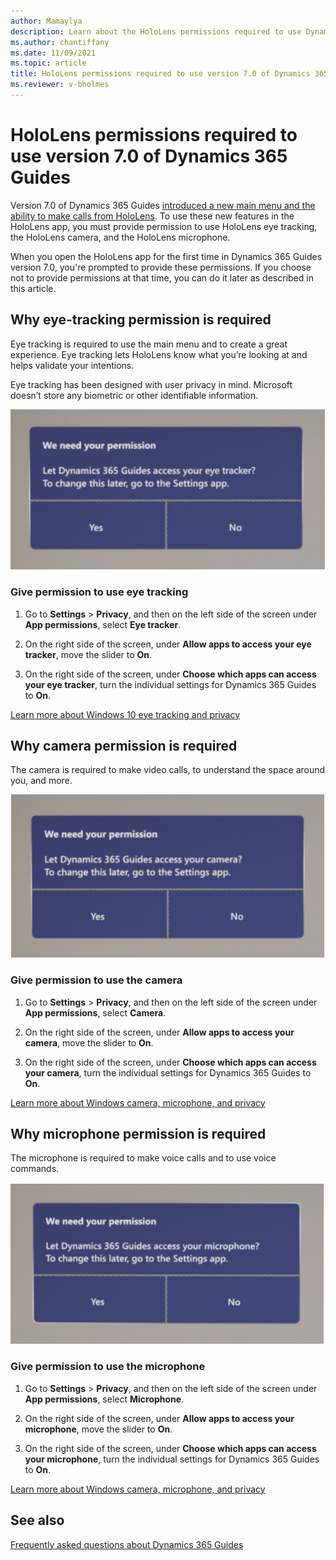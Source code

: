 ```yaml
---
author: Mamaylya
description: Learn about the HoloLens permissions required to use Dynamics 365 Guides 7.0.
ms.author: chantiffany
ms.date: 11/09/2021
ms.topic: article
title: HoloLens permissions required to use version 7.0 of Dynamics 365 Guides
ms.reviewer: v-bholmes
---
```


# HoloLens permissions required to use version 7.0 of Dynamics 365 Guides

Version 7.0 of Dynamics 365 Guides [introduced a new main menu and the ability to make calls from HoloLens](new.md). To use these new features in the HoloLens app, you must provide permission to use HoloLens eye tracking, the HoloLens camera, and the HoloLens microphone. 

When you open the HoloLens app for the first time in Dynamics 365 Guides version 7.0, you're prompted to provide these permissions. If you choose not to provide permissions at that time, you can do it later as described in this article.

## Why eye-tracking permission is required 

Eye tracking is required to use the main menu and to create a great experience. Eye tracking lets HoloLens know what you’re looking at and helps validate 
your intentions. 

Eye tracking has been designed with user privacy in mind. Microsoft doesn’t store any biometric or other identifiable information. 

![Permissions dialog box for eye tracker.](media/hololens-permissions-eye-tracker.PNG "Permissions dialog box for eye tracker")

### Give permission to use eye tracking

1. Go to **Settings** > **Privacy**, and then on the left side of the screen under **App permissions**, select **Eye tracker**. 

2. On the right side of the screen, under **Allow apps to access your eye tracker**, move the slider to **On**. 

3. On the right side of the screen, under **Choose which apps can access your eye tracker**, turn the individual settings for Dynamics 365 Guides to **On**. 

[Learn more about Windows 10 eye tracking and privacy](https://support.microsoft.com/en-us/windows/windows-10-eye-tracking-and-privacy-62623324-36cf-04a3-6992-8f329081f20b)

## Why camera permission is required 

The camera is required to make video calls, to understand the space around you, and more. 

![Permissions dialog box for camera.](media/hololens-permissions-camera.PNG "Permissions dialog box for camera")

### Give permission to use the camera 

1. Go to **Settings** > **Privacy**, and then on the left side of the screen under **App permissions**, select **Camera**. 

2. On the right side of the screen, under **Allow apps to access your camera**, move the slider to **On**.  

3. On the right side of the screen, under **Choose which apps can access your camera**, turn the individual settings for Dynamics 365 Guides to **On**. 

[Learn more about Windows camera, microphone, and privacy](https://support.microsoft.com/en-us/windows/windows-camera-microphone-and-privacy-a83257bc-e990-d54a-d212-b5e41beba857#ID0EBD=Windows_10)

## Why microphone permission is required 

The microphone is required to make voice calls and to use voice commands.  

![Permissions dialog box for microphone.](media/hololens-permissions-microphone.PNG "Permissions dialog box for microphone") 

### Give permission to use the microphone

1. Go to **Settings** > **Privacy**, and then on the left side of the screen under **App permissions**, select **Microphone**. 

2. On the right side of the screen, under **Allow apps to access your microphone**, move the slider to **On**. 

3. On the right side of the screen, under **Choose which apps can access your microphone**, turn the individual settings for Dynamics 365 Guides to **On**. 

[Learn more about Windows camera, microphone, and privacy](https://support.microsoft.com/en-us/windows/windows-camera-microphone-and-privacy-a83257bc-e990-d54a-d212-b5e41beba857#ID0EBD=Windows_10)

## See also

[Frequently asked questions about Dynamics 365 Guides](faq.md)
